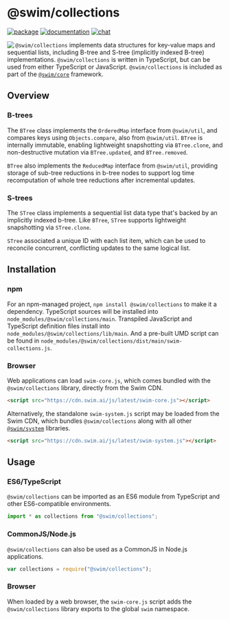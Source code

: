 # @swim/collections

[![package](https://img.shields.io/npm/v/@swim/collections.svg)](https://www.npmjs.com/package/@swim/collections)
[![documentation](https://img.shields.io/badge/doc-TypeDoc-blue.svg)](http://docs.swim.ai/js/latest/modules/_swim_collections.html)
[![chat](https://img.shields.io/badge/chat-Gitter-green.svg)](https://gitter.im/swimos/community)

<a href="https://developer.swim.ai"><img src="https://cdn.swim.ai/images/marlin-blue.svg" align="left"></a>

`@swim/collections` implements data structures for key-value maps and
sequential lists, including B-tree and S-tree (implicitly indexed B-tree)
implementations. `@swim/collections` is written in TypeScript, but can be used
from either TypeScript or JavaScript. `@swim/collections` is included as part
of the [`@swim/core`](https://www.npmjs.com/package/@swim/core) framework.

## Overview

### B-trees

The `BTree` class implements the `OrderedMap` interface from `@swim/util`,
and compares keys using `Objects.compare`, also from `@swim/util`.  `BTree`
is internally immutable, enabling lightweight snapshotting via `BTree.clone`,
and non-destructive mutation via `BTree.updated`, and `BTree.removed`.

`BTree` also implements the `ReducedMap` interface from `@swim/util`,
providing storage of sub-tree reductions in b-tree nodes to support log
time recomputation of whole tree reductions after incremental updates.

### S-trees

The `STree` class implements a sequential list data type that's backed by an
implicitly indexed b-tree.  Like `BTree`, `STree` supports lightweight
snapshotting via `STree.clone`.

`STree` associated a unique ID with each list item, which can be used to
reconcile concurrent, conflicting updates to the same logical list.

## Installation

### npm

For an npm-managed project, `npm install @swim/collections` to
make it a dependency.  TypeScript sources will be installed into
`node_modules/@swim/collections/main`.  Transpiled JavaScript and TypeScript
definition files install into `node_modules/@swim/collections/lib/main`.
And a pre-built UMD script can be found in
`node_modules/@swim/collections/dist/main/swim-collections.js`.

### Browser

Web applications can load `swim-core.js`, which comes bundled with the
`@swim/collections` library, directly from the Swim CDN.

```html
<script src="https://cdn.swim.ai/js/latest/swim-core.js"></script>
```

Alternatively, the standalone `swim-system.js` script may be loaded
from the Swim CDN, which bundles `@swim/collections` along with all other
[`@swim/system`](https://www.npmjs.com/package/@swim/system) libraries.

```html
<script src="https://cdn.swim.ai/js/latest/swim-system.js"></script>
```

## Usage

### ES6/TypeScript

`@swim/collections` can be imported as an ES6 module from TypeScript and other
ES6-compatible environments.

```typescript
import * as collections from "@swim/collections";
```

### CommonJS/Node.js

`@swim/collections` can also be used as a CommonJS in Node.js applications.

```javascript
var collections = require("@swim/collections");
```

### Browser

When loaded by a web browser, the `swim-core.js` script adds the
`@swim/collections` library exports to the global `swim` namespace.
